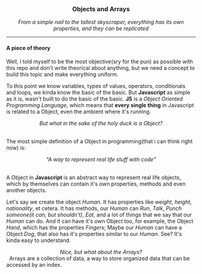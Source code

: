 ### <div align="center">Objects and Arrays</div>
<div align="center"><i>From a simple nail to the tallest skyscraper, everything has its own properties, and they can be replicated</i></div>
</div>

---

#### A piece of theory

Well, i told myself to be the most objective(sry for the pun) as possible with this repo and don't write theorical about anything, but we need a concept to build this topic and make everything uniform.

To this point we know variables, types of values, operators, conditionals and loops, we kinda know the basic of the basic. But **Javascript** as simple as it is, wasn't built to do the basic of the basic. **JS** is a *Object Oriented Programming Language*, which means that **every single thing** in Javascript is related to a Object, even the ambient where it's running.
<div align="center"><i>But what in the sake of the holy duck is a Object?</i></div>
&nbsp;

The most simple definition of a Object in programming(that i can think right now) is: 
<div align="center"><i>"A way to represent real life stuff with code"</i></div>
&nbsp;

A Object in **Javascript** is an abstract way to represent real life objects, which by themselves can contain it's own properties, methods and even another objects. 

Let's say we create the object *Human*. It has properties like *weight*, *height*, *nationality*, et cetera. It has methods, our *Human* can *Run*, *Talk*, *Punch someone(it can, but shouldn't)*, *Eat*, and a lot of things that we say that our *Human* can do. And it can have it's own Object too, for example, the Object *Hand*, which has the properties *Fingers*; Maybe our *Human* can have a Object *Dog*, that also has it's properties similar to our *Human*. See? It's kinda easy to understand.
<div align="center"><i>Nice, but what about the Arrays?</i></div>
&nbsp;
Arrays are a collection of data, a way to store organized data that can be accessed by an index.